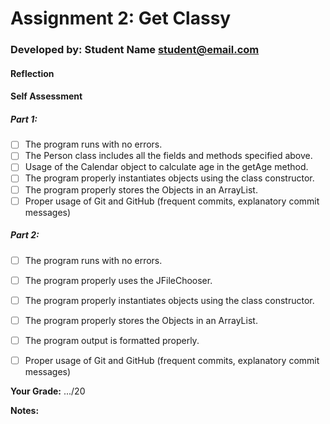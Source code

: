 # Assignment 2: Get Classy
<!-- replace the following line with your info  -->
### Developed by: Student Name <student@email.com>

#### Reflection
<!-- share your thoughts on the assignment, things you learnt and would like to remember when you look back at this assignment -->


#### Self Assessment
##### Part 1:
- [ ] The program runs with no errors.
- [ ] The Person class includes all the fields and methods specified above.
- [ ] Usage of the Calendar object to calculate age in the getAge method.
- [ ] The program properly instantiates objects using the class constructor.
- [ ] The program properly stores the Objects in an ArrayList.
- [ ] Proper usage of Git and GitHub (frequent commits, explanatory commit messages)

##### Part 2:
- [ ] The program runs with no errors.
- [ ] The program properly uses the JFileChooser.
- [ ] The program properly instantiates objects using the class constructor.
- [ ] The program properly stores the Objects in an ArrayList.
- [ ] The program output is formatted properly.
- [ ] Proper usage of Git and GitHub (frequent commits, explanatory commit messages)


**Your Grade:** .../20

**Notes:**